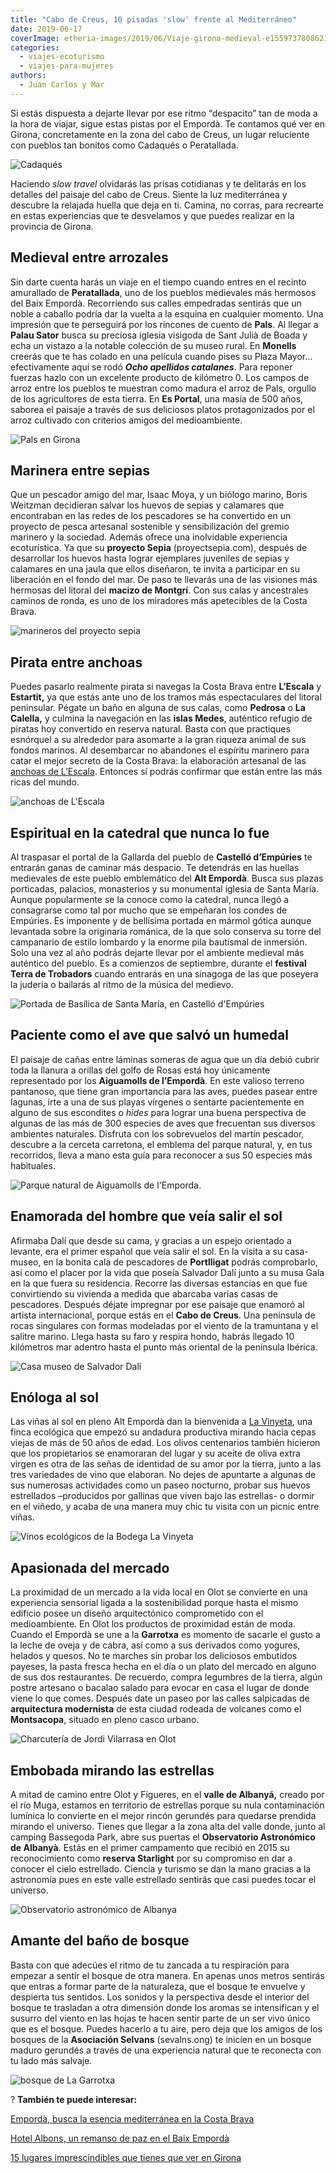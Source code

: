 ```yaml
---
title: "Cabo de Creus, 10 pisadas 'slow' frente al Mediterráneo"
date: 2019-06-17
coverImage: etheria-images/2019/06/Viaje-girona-medieval-e1559737808621.jpg
categories: 
  - viajes-ecoturismo
  - viajes-para-mujeres
authors: 
  - Juan Carlos y Mar
---
```


Si estás dispuesta a dejarte llevar por ese ritmo “despacito” tan de moda a la hora de 
viajar, sigue estas pistas por el Empordà. Te contamos qué ver en Girona, concretamente 
en la zona del cabo de Creus, un lugar reluciente con pueblos tan bonitos como Cadaqués 
o Peratallada. 

![Cadaqués](etheria-images/2019/06/viaje-girona-cadaques.jpg "Cadaqués.")

Haciendo _slow travel_ olvidarás las prisas cotidianas y te delitarás en los detalles 
del paisaje del cabo de Creus. Siente la luz mediterránea y descubre la relajada huella 
que deja en ti. Camina, no corras, para recrearte en estas experiencias que te 
desvelamos y que puedes realizar en la provincia de Girona. 

## Medieval entre arrozales

Sin darte cuenta harás un viaje en el tiempo cuando entres en el recinto amurallado de 
**Peratallada**, uno de los pueblos medievales más hermosos del Baix Empordà. 
Recorriendo sus calles empedradas sentirás que un noble a caballo podría dar la vuelta a 
la esquina en cualquier momento. Una impresión que te perseguirá por los rincones de 
cuento de **Pals**. Al llegar a **Palau Sator** busca su preciosa iglesia visigoda de 
Sant Julià de Boada y echa un vistazo a la notable colección de su museo rural. En 
**Monells** creerás que te has colado en una película cuando pises su Plaza Mayor… 
efectivamente aquí se rodó _**Ocho apellidos catalanes**_. Para reponer fuerzas hazlo 
con un excelente producto de kilómetro 0. Los campos de arroz entre los pueblos te 
muestran como madura el arroz de Pals, orgullo de los agricultores de esta tierra. En 
**Es Portal**, una masía de 500 años, saborea el paisaje a través de sus deliciosos 
platos protagonizados por el arroz cultivado con criterios amigos del medioambiente. 

![Pals en Girona](etheria-images/2019/06/Viaje-girona-medieval-e1559737808621.jpg "Villa medieval de Pals, en el Bajo Empordá.")

## Marinera entre sepias

Que un pescador amigo del mar, Isaac Moya, y un biólogo marino, Boris Weitzman 
decidieran salvar los huevos de sepias y calamares que encontraban en las redes de los 
pescadores se ha convertido en un proyecto de pesca artesanal sostenible y 
sensibilización del gremio marinero y la sociedad. Además ofrece una inolvidable 
experiencia ecoturística. Ya que su **proyecto Sepia** (proyectsepia.com), después de 
desarrollar los huevos hasta lograr ejemplares juveniles de sepias y calamares en una 
jaula que ellos diseñaron, te invita a participar en su liberación en el fondo del mar. 
De paso te llevarás una de las visiones más hermosas del litoral del **macizo de 
Montgrí**. Con sus calas y ancestrales caminos de ronda, es uno de los miradores más 
apetecibles de la Costa Brava. 

![marineros del proyecto sepia](etheria-images/2019/06/Viaje-girona-proyecto-sepia.jpg "Proyecto Sepia.")

## Pirata entre anchoas

Puedes pasarlo realmente pirata si navegas la Costa Brava entre **L’Escala** y 
**Estartit,** ya que estás ante uno de los tramos más espectaculares del litoral 
peninsular. Pégate un baño en alguna de sus calas, como **Pedrosa** o **La Calella,** y 
culmina la navegación en las **islas Medes**, auténtico refugio de piratas hoy 
convertido en reserva natural. Basta con que practiques esnórquel a su alrededor para 
asomarte a la gran riqueza animal de sus fondos marinos. Al desembarcar no abandones el 
espíritu marinero para catar el mejor secreto de la Costa Brava: la elaboración 
artesanal de las [anchoas de L’Escala](https://www.anxoves-soles.com/es/). Entonces sí 
podrás confirmar que están entre las más ricas del mundo. 

![anchoas de L'Escala](etheria-images/2019/06/viaje-girona-anchoas.jpg "Factoría de conservas de anchoas Solés, en L'Escala.")

## Espiritual en la catedral que nunca lo fue

Al traspasar el portal de la Gallarda del pueblo de **Castelló d’Empúries** te entrarán 
ganas de caminar más despacio. Te detendrás en las huellas medievales de este pueblo 
emblemático del **Alt Empordà**. Busca sus plazas porticadas, palacios, monasterios y su 
monumental iglesia de Santa María. Aunque popularmente se la conoce como la catedral, 
nunca llegó a consagrarse como tal por mucho que se empeñaran los condes de Empúries. Es 
imponente y de bellísima portada en mármol gótica aunque levantada sobre la originaria 
románica, de la que solo conserva su torre del campanario de estilo lombardo y la enorme 
pila bautismal de inmersión. Solo una vez al año podrás dejarte llevar por el ambiente 
medieval más auténtico del pueblo. Es a comienzos de septiembre, durante el **festival 
Terra de Trobadors** cuando entrarás en una sinagoga de las que poseyera la judería o 
bailarás al ritmo de la música del medievo. 

![Portada de Basílica de Santa María, en Castelló d'Empúries](etheria-images/2019/06/viaje-girona-castello-empuries.jpg "Basílica de Santa María, en Castelló d'Empúries.")

## Paciente como el ave que salvó un humedal

El paisaje de cañas entre láminas someras de agua que un día debió cubrir toda la 
llanura a orillas del golfo de Rosas está hoy únicamente representado por los 
**Aiguamolls de l’Empordà**. En este valioso terreno pantanoso, que tiene gran 
importancia para las aves, puedes pasear entre lagunas, irte a una de sus playas 
vírgenes o sentarte pacientemente en alguno de sus escondites o _hides_ para lograr una 
buena perspectiva de algunas de las más de 300 especies de aves que frecuentan sus 
diversos ambientes naturales. Disfruta con los sobrevuelos del martín pescador, descubre 
a la cerceta carretona, el emblema del parque natural, y, en tus recorridos, lleva a 
mano esta guía para reconocer a sus 50 especies más habituales. 

![Parque natural de Aiguamolls de l'Emporda.](etheria-images/2019/06/viaje-girona-naturaleza.jpg "Parque natural de Aiguamolls de l'Emporda.")

## Enamorada del hombre que veía salir el sol

Afirmaba Dalí que desde su cama, y gracias a un espejo orientado a levante, era el 
primer español que veía salir el sol. En la visita a su casa-museo, en la bonita cala de 
pescadores de **Portlligat** podrás comprobarlo, así como el placer por la vida que 
poseía Salvador Dalí junto a su musa Gala en la que fuera su residencia. Recorre las 
diversas estancias en que fue convirtiendo su vivienda a medida que abarcaba varias 
casas de pescadores. Después déjate impregnar por ese paisaje que enamoró al artista 
internacional, porque estás en el **Cabo de Creus**. Una península de rocas singulares 
con formas modeladas por el viento de la tramuntana y el salitre marino. Llega hasta su 
faro y respira hondo, habrás llegado 10 kilómetros mar adentro hasta el punto más 
oriental de la península Ibérica. 

![Casa museo de Salvador Dalí](etheria-images/2019/06/viaje-girona-casa-gaudi.jpg "Casa museo de Salvador Dalí.")

## Enóloga al sol

Las viñas al sol en pleno Alt Empordà dan la bienvenida a [La 
Vinyeta](http://www.lavinyeta.es/es/bodega), una finca ecológica que empezó su andadura 
productiva mirando hacia cepas viejas de más de 50 años de edad. Los olivos centenarios 
también hicieron que los propietarios se enamoraran del lugar y su aceite de oliva extra 
virgen es otra de las señas de identidad de su amor por la tierra, junto a las tres 
variedades de vino que elaboran. No dejes de apuntarte a algunas de sus numerosas 
actividades como un paseo nocturno, probar sus huevos estrellados –producidos por 
gallinas que viven bajo las estrellas- o dormir en el viñedo, y acaba de una manera muy 
chic tu visita con un picnic entre viñas. 

![Vinos ecológicos de la Bodega La Vinyeta](etheria-images/2019/06/viaje-girona-bodegas.jpg "Vinos ecológicos de la Bodega La Vinyeta.")

## Apasionada del mercado

La proximidad de un mercado a la vida local en Olot se convierte en una experiencia 
sensorial ligada a la sostenibilidad porque hasta el mismo edificio posee un diseño 
arquitectónico comprometido con el medioambiente. En Olot los productos de proximidad 
están de moda. Cuando el Empordà se une a la **Garrotxa** es momento de sacarle el gusto 
a la leche de oveja y de cabra, así como a sus derivados como yogures, helados y quesos. 
No te marches sin probar los deliciosos embutidos payeses, la pasta fresca hecha en el 
día o un plato del mercado en alguno de sus dos restaurantes. De recuerdo, compra 
legumbres de la tierra, algún postre artesano o bacalao salado para evocar en casa el 
lugar de donde viene lo que comes. Después date un paseo por las calles salpicadas de 
**arquitectura modernista** de esta ciudad rodeada de volcanes como el **Montsacopa**, 
situado en pleno casco urbano. 

![Charcutería de Jordi Vilarrasa en Olot](etheria-images/2019/06/viaje-girona-mercados.jpg "Jordi Vilarrasa vende productos de cerdo.")

## Embobada mirando las estrellas

A mitad de camino entre Olot y Figueres, en el **valle de Albanyá,** creado por el río 
Muga, estamos en territorio de estrellas porque su nula contaminación lumínica lo 
convierte en el mejor rincón gerundés para quedarse prendida mirando el universo. Tienes 
que llegar a la zona alta del valle donde, junto al camping Bassegoda Park, abre sus 
puertas el **Observatorio Astronómico de Albanyà**. Estás en el primer campamento que 
recibió en 2015 su reconocimiento como **reserva Starlight** por su compromiso en dar a 
conocer el cielo estrellado. Ciencia y turismo se dan la mano gracias a la astronomía 
pues en este valle estrellado sentirás que casi puedes tocar el universo. 

![Observatorio astronómico de Albanya](etheria-images/2019/06/viaje-girona-observar-estrellas.jpg "Observatorio astronómico de Albanya.")

## Amante del baño de bosque

Basta con que adecúes el ritmo de tu zancada a tu respiración para empezar a sentir el 
bosque de otra manera. En apenas unos metros sentirás que entras a formar parte de la 
naturaleza, que el bosque te envuelve y despierta tus sentidos. Los sonidos y la 
perspectiva desde el interior del bosque te trasladan a otra dimensión donde los aromas 
se intensifican y el susurro del viento en las hojas te hacen sentir parte de un ser 
vivo único que es el bosque. Puedes hacerlo a tu aire, pero deja que los amigos de los 
bosques de la **Asociación Selvans** (sevalns.ong) te inicien en un bosque maduro 
gerundés a través de una experiencia natural que te reconecta con tu lado más salvaje. 

![bosque de La Garrotxa](etheria-images/2019/06/viaje-girona-banos-bosque.jpg "Baños de bosque.")

? **También te puede interesar:** 

[Empordà, busca la esencia mediterránea en la Costa 
Brava](https://etheriamagazine.com/2020/08/21/10-planes-comarca-ampurdan-costa-brava/) 

[Hotel Albons, un remanso de paz en el Baix 
Empordà](https://etheriamagazine.com/2020/06/01/hotel-albons-un-remanso-de-paz-en-el-baix-emporda/) 

[15 lugares imprescindibles que tienes que ver en 
Girona](https://etheriamagazine.com/2022/10/17/lugares-imprescindibles-en-girona/)
